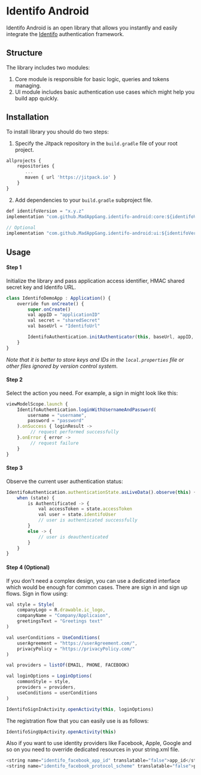 # Identifo Android
Identifo Android is an open library that allows you instantly and easily integrate the [Identifo](https://github.com/MadAppGang/identifo) authentication framework.

## Structure
The library includes two modules:
1. Core module is responsible for basic logic, queries and tokens managing.
2. UI module includes basic authentication use cases which might help you build app quickly.

## Installation
To install library you should do two steps:
1. Specify the Jitpack repository in the `build.gradle` file of your root project.
```javascript
allprojects {
    repositories {
	   ...
	   maven { url 'https://jitpack.io' }
    }
}
```
2. Add dependencies to your `build.gradle` subproject file.
```javascript
def identifoVersion = "x.y.z"
implementation "com.github.MadAppGang.identifo-android:core:${identifoVersion}"
    
// Optional 
implementation "com.github.MadAppGang.identifo-android:ui:${identifoVersion}"
```

## Usage
#### Step 1
Initialize the library and pass application access identifier, HMAC shared secret key and Identifo URL.
```javascript
class IdentifoDemoApp : Application() {
    override fun onCreate() {
        super.onCreate()
        val appID = "applicationID"
        val secret = "sharedSecret"
        val baseUrl = "IdentifoUrl"

        IdentifoAuthentication.initAuthenticator(this, baseUrl, appID, secret)
    }
}
```
*Note that it is better to store keys and IDs in the `local.properties` file or other files ignored by version control system.*
#### Step 2
Select the action you need. For example, a sign in might look like this:
```javascript
viewModelScope.launch {
    IdentifoAuthentication.loginWithUsernameAndPassword(
        username = "username",
        password = "password"
    ).onSuccess { loginResult ->
         // request performed successfully
    }.onError { error ->
         // request failure
    }
}
```
#### Step 3
Observe the current user authentication status: 
```javascript
IdentifoAuthentication.authenticationState.asLiveData().observe(this) { state ->
    when (state) {
        is Authentificated -> {
            val accessToken = state.accessToken
            val user = state.identifoUser
            // user is authenticated successfully
        }
        else -> {
            // user is deauthenticated
        }
    }
}
```

#### Step 4 (Optional)
If you don't need a complex design, you can use a dedicated interface which would be enough for common cases. There are sign in and sign up flows.
Sign in flow using:
```javascript
val style = Style(
    companyLogo = R.drawable.ic_logo,
    companyName = "Company/Applicaion",
    greetingsText = "Greetings text"
)

val userConditions = UseConditions(
    userAgreement = "https://userAgreement.com/",
    privacyPolicy = "https://privacyPolicy.com/"
)

val providers = listOf(EMAIL, PHONE, FACEBOOK)

val loginOptions = LoginOptions(
    commonStyle = style,
    providers = providers,
    useConditions = userConditions
)

IdentifoSignInActivity.openActivity(this, loginOptions)
```
The registration flow that you can easily use is as follows:
```javascript
IdentifoSingUpActivity.openActivity(this)
```
Also if you want to use identity providers like Facebook, Apple, Google and so on you need to override dedicated resources in your string.xml file.
```javascript
<string name="identifo_facebook_app_id" translatable="false">app_id</string>
<string name="identifo_facebook_protocol_scheme" translatable="false">protocol_schema</string>
```
